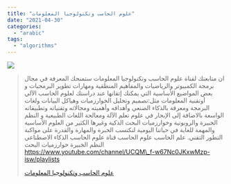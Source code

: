 ```yaml
---
title: "علوم الحاسب وتكنولوجيا المعلومات"
date: "2021-04-30"
categories: 
  - "arabic"
tags: 
  - "algorithms"
---
```


![](https://yt3.ggpht.com/ytc/AAUvwngWu6Q2srwiMptTsPMgjna7OpjIJssG_HAysN-E=s176-c-k-c0x00ffffff-no-rj)

> ان متابعتك لقناة علوم الحاسب وتكنولوجيا المعلومات ستمنحك المعرفة في مجال برمجة الكمبيوتر والرياضيات والمفاهيم المنطقية ومهارات تطوير البرمجيات و بعض المواضيع الأساسية التي يمكنك إتقانها عند دراستك لعلوم الحاسب الآلي أوتقنية المعلومات مثل:تصميم وتحليل الخوارزميات وهياكل البيانات ولغات البرمجة ومعرفة بالذكاء الصنعي وأهدافه وأهميته ومجالاته وتقنياته وتطبيقاته الواسعة بالاضافة إلى الإبحار في علوم تعلم الآلة ومعالحة اللغات الطبيعية و النظم الخبيرة والروبوتية وخوارزميات البحث الذكية وغيرها الكثير من العلوم الأساسية والمهمة للغاية في حياتنا اليومية لنكتسب الخبرة والمهارة والقدرة على مواكبة التطور التقني. علم الحاسب علوم الحاسب قناة علوم الحاسب الذكاء الاصطناعي النظم الخبيرة خوارزميات البحث https://www.youtube.com/channel/UCQM\_f-w67Nc0JKxwMzp-isw/playlists
> 
> [علوم الحاسب وتكنولوجيا المعلومات](https://www.youtube.com/channel/UCQM_f-w67Nc0JKxwMzp-isw/playlists)
